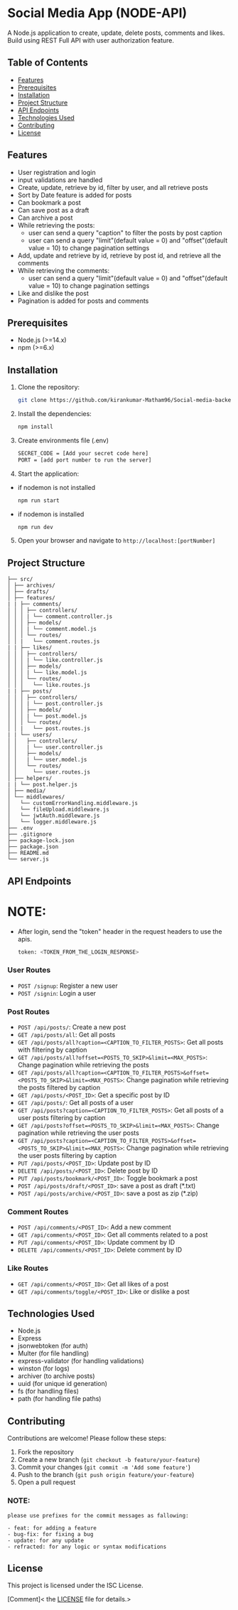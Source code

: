 # Social Media App (NODE-API)

A Node.js application to create, update, delete posts, comments and likes. Build using REST Full API with user authorization feature.

## Table of Contents

- [Features](#features)
- [Prerequisites](#prerequisites)
- [Installation](#installation)
- [Project Structure](#project-structure)
- [API Endpoints](#api-endpoints)
- [Technologies Used](#technologies-used)
- [Contributing](#contributing)
- [License](#license)

## Features

- User registration and login
- input validations are handled
- Create, update, retrieve by id, filter by user, and all retrieve posts
- Sort by Date feature is added for posts
- Can bookmark a post
- Can save post as a draft
- Can archive a post
- While retrieving the posts:
  - user can send a query "caption" to filter the posts by post caption
  - user can send a query "limit"(default value = 0) and "offset"(default value = 10) to change pagination settings
- Add, update and retrieve by id, retrieve by post id, and retrieve all the comments
- While retrieving the comments:
  - user can send a query "limit"(default value = 0) and "offset"(default value = 10) to change pagination settings
- Like and dislike the post
- Pagination is added for posts and comments

## Prerequisites

- Node.js (>=14.x)
- npm (>=6.x)

## Installation

1. Clone the repository:

   ```bash
   git clone https://github.com/kirankumar-Matham96/Social-media-backend-api.git
   ```

2. Install the dependencies:

   ```bash
   npm install
   ```

3. Create environments file (.env)

   ```bash
   SECRET_CODE = [Add your secret code here]
   PORT = [add port number to run the server]
   ```

4. Start the application:

- if nodemon is not installed

  ```bash
  npm run start
  ```

- if nodemon is installed

  ```bash
  npm run dev
  ```

5. Open your browser and navigate to `http://localhost:[portNumber]`

## Project Structure

```
├── src/
│ ├── archives/
│ ├── drafts/
│ ├── features/
| | ├── comments/
│ │ │ ├── controllers/
│ │ │ | └── comment.controller.js
│ │ │ ├── models/
│ │ │ | └── comment.model.js
│ │ │ └── routes/
│ │ |   └── comment.routes.js
| | ├── likes/
│ │ │ ├── controllers/
│ │ │ | └── like.controller.js
│ │ │ ├── models/
│ │ │ | └── like.model.js
│ │ │ └── routes/
│ │ │   └── like.routes.js
| | ├── posts/
│ │ │ ├── controllers/
│ │ │ | └── post.controller.js
│ │ │ ├── models/
│ │ │ | └── post.model.js
│ │ │ └── routes/
│ │ |   └── post.routes.js
| | └── users/
│ │   ├── controllers/
│ │   | └── user.controller.js
│ │   ├── models/
│ │   | └── user.model.js
│ │   └── routes/
│ │     └── user.routes.js
│ ├── helpers/
| | └── post.helper.js
│ ├── media/
│ └── middlewares/
│   └── customErrorHandling.middleware.js
│   └── fileUpload.middleware.js
│   └── jwtAuth.middleware.js
│   └── logger.middleware.js
├── .env
├── .gitignore
├── package-lock.json
├── package.json
├── README.md
└── server.js
```

## API Endpoints

# NOTE:

- After login, send the "token" header in the request headers to use the apis.
  ```bash
  token: <TOKEN_FROM_THE_LOGIN_RESPONSE>
  ```

### User Routes

- `POST /signup`: Register a new user
- `POST /signin`: Login a user

### Post Routes

- `POST /api/posts/`: Create a new post
- `GET /api/posts/all`: Get all posts
- `GET /api/posts/all?caption=<CAPTION_TO_FILTER_POSTS>`: Get all posts with filtering by caption
- `GET /api/posts/all?offset=<POSTS_TO_SKIP>&limit=<MAX_POSTS>`: Change pagination while retrieving the posts
- `GET /api/posts/all?caption=<CAPTION_TO_FILTER_POSTS>&offset=<POSTS_TO_SKIP>&limit=<MAX_POSTS>`: Change pagination while retrieving the posts filtered by caption
- `GET /api/posts/<POST_ID>`: Get a specific post by ID
- `GET /api/posts/`: Get all posts of a user
- `GET /api/posts?caption=<CAPTION_TO_FILTER_POSTS>`: Get all posts of a user posts filtering by caption
- `GET /api/posts?offset=<POSTS_TO_SKIP>&limit=<MAX_POSTS>`: Change pagination while retrieving the user posts
- `GET /api/posts?caption=<CAPTION_TO_FILTER_POSTS>&offset=<POSTS_TO_SKIP>&limit=<MAX_POSTS>`: Change pagination while retrieving the user posts filtering by caption
- `PUT /api/posts/<POST_ID>`: Update post by ID
- `DELETE /api/posts/<POST_ID>`: Delete post by ID
- `PUT /api/posts/bookmark/<POST_ID>`: Toggle bookmark a post
- `POST /api/posts/draft/<POST_ID>`: save a post as draft (\*.txt)
- `POST /api/posts/archive/<POST_ID>`: save a post as zip (\*.zip)

### Comment Routes

- `POST /api/comments/<POST_ID>`: Add a new comment
- `GET /api/comments/<POST_ID>`: Get all comments related to a post
- `PUT /api/comments/<POST_ID>`: Update comment by ID
- `DELETE /api/comments/<POST_ID>`: Delete comment by ID

### Like Routes

- `GET /api/comments/<POST_ID>`: Get all likes of a post
- `GET /api/comments/toggle/<POST_ID>`: Like or dislike a post

## Technologies Used

- Node.js
- Express
- jsonwebtoken (for auth)
- Multer (for file handling)
- express-validator (for handling validations)
- winston (for logs)
- archiver (to archive posts)
- uuid (for unique id generation)
- fs (for handling files)
- path (for handling file paths)

## Contributing

Contributions are welcome! Please follow these steps:

1. Fork the repository
2. Create a new branch (`git checkout -b feature/your-feature`)
3. Commit your changes (`git commit -m 'Add some feature'`)
4. Push to the branch (`git push origin feature/your-feature`)
5. Open a pull request

### NOTE:

    please use prefixes for the commit messages as fallowing:

    - feat: for adding a feature
    - bug-fix: for fixing a bug
    - update: for any update
    - refracted: for any logic or syntax modifications

## License

This project is licensed under the ISC License.

[Comment]< the [LICENSE](LICENSE) file for details.>
